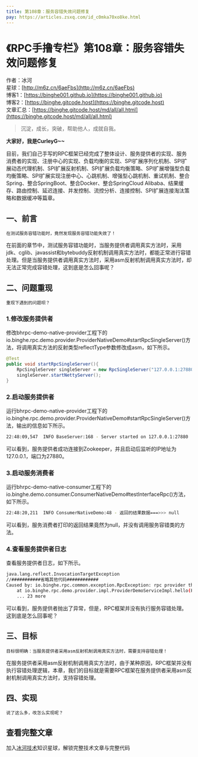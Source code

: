 ```yaml
---
title: 第108章：服务容错失效问题修复
pay: https://articles.zsxq.com/id_c0mka70xo8ke.html
---
```


# 《RPC手撸专栏》第108章：服务容错失效问题修复

作者：冰河
<br/>星球：[http://m6z.cn/6aeFbs](http://m6z.cn/6aeFbs)
<br/>博客1：[https://binghe001.github.io](https://binghe001.github.io)
<br/>博客2：[https://binghe.gitcode.host](https://binghe.gitcode.host)
<br/>文章汇总：[https://binghe.gitcode.host/md/all/all.html](https://binghe.gitcode.host/md/all/all.html)

> 沉淀，成长，突破，帮助他人，成就自我。

**大家好，我是CurleyG~~**

目前，我们自己手写的RPC框架已经完成了整体设计、服务提供者的实现、服务消费者的实现、注册中心的实现、负载均衡的实现、SPI扩展序列化机制、SPI扩展动态代理机制、SPI扩展反射机制、SPI扩展负载均衡策略、SPI扩展增强型负载均衡策略、SPI扩展实现注册中心、心跳机制、增强型心跳机制、重试机制、整合Spring、整合SpringBoot、整合Docker、整合SpringCloud Alibaba、结果缓存、路由控制、延迟连接、并发控制、流控分析、连接控制、SPI扩展连接淘汰策略和数据缓冲等篇章。

## 一、前言

`在测试服务容错功能时，竟然发现服务容错功能失效了！`

在前面的章节中，测试服务容错功能时，当服务提供者调用真实方法时，采用jdk、cglib、javassist和bytebuddy反射机制调用真实方法时，都能正常进行容错处理。但是当服务提供者调用真实方法时，采用asm反射机制调用真实方法时，却无法正常完成容错处理，这到底是怎么回事呢？

## 二、问题重现

`重现下遇到的问题呗？`

### 1.修改服务提供者

修改bhrpc-demo-native-provider工程下的io.binghe.rpc.demo.provider.ProviderNativeDemo#startRpcSingleServer()方法，将调用真实方法的反射类型reflectType参数修改成asm，如下所示。

```java
@Test
public void startRpcSingleServer(){
    RpcSingleServer singleServer = new RpcSingleServer("127.0.0.1:27880", "127.0.0.1:27880","127.0.0.1:2181", "zookeeper", "random","io.binghe.rpc.demo", "asm", 3000, 6000, true, 30000, 16, 16, "print", 1, "refuse", true, 2);
    singleServer.startNettyServer();
}
```

### 2.启动服务提供者

运行bhrpc-demo-native-provider工程下的io.binghe.rpc.demo.provider.ProviderNativeDemo#startRpcSingleServer()方法，输出的信息如下所示。

```bash
22:48:09,547  INFO BaseServer:168 - Server started on 127.0.0.1:27880
```

可以看到，服务提供者成功连接到Zookeeper，并且启动后监听的IP地址为127.0.0.1，端口为27880。

### 3.启动服务消费者

运行bhrpc-demo-native-consumer工程下的io.binghe.demo.consumer.ConsumerNativeDemo#testInterfaceRpc()方法，如下所示。

```bash
22:48:20,211  INFO ConsumerNativeDemo:48 - 返回的结果数据===>>> null
```

可以看到，服务消费者打印的返回结果竟然为null，并没有调用服务容错类的方法。

### 4.查看服务提供者日志

查看服务提供者日志，如下所示。

```bash
java.lang.reflect.InvocationTargetException
//###########省略其他代码############
Caused by: io.binghe.rpc.common.exception.RpcException: rpc provider throws exception
	at io.binghe.rpc.demo.provider.impl.ProviderDemoServiceImpl.hello(ProviderDemoServiceImpl.java:36)
	... 23 more
```

可以看到，服务提供者抛出了异常，但是，RPC框架并没有执行服务容错处理。这到底是怎么回事呢？

## 三、目标

`目标很明确：当服务提供者采用asm反射机制调用真实方法时，需要支持容错处理！`

在服务提供者采用asm反射机制调用真实方法时，由于某种原因，RPC框架并没有执行容错处理逻辑，本章，我们的目标就是需要RPC框架在服务提供者采用asm反射机制调用真实方法时，支持容错处理。

## 四、实现

`说了这么多，改怎么实现呢？`

## 查看完整文章

加入[冰河技术](http://m6z.cn/6aeFbs)知识星球，解锁完整技术文章与完整代码
